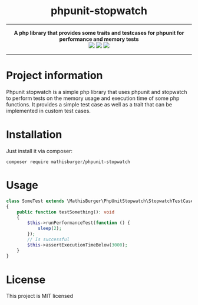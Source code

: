 <div align="center">
    <h1>phpunit-stopwatch</h1>
<hr>
<strong>A php library that provides some traits and testcases for phpunit for performance and memory tests</strong>
    <br>
<img src="https://img.shields.io/github/license/mathisburger/phpunit-stopwatch?style=for-the-badge" />
<img src="https://img.shields.io/github/checks-status/mathisburger/mathis-burger.de/main?style=for-the-badge" />
<img src="https://img.shields.io/github/v/release/mathisburger/phpunit-stopwatch?style=for-the-badge">
</div>
<hr>

# Project information

Phpunit stopwatch is a simple php library that uses phpunit and stopwatch to perform tests
on the memory usage and execution time of some php functions. It provides a simple test case
as well as a trait that can be implemented in custom test cases.

# Installation

Just install it via composer:
```shell
composer require mathisburger/phpunit-stopwatch
```

# Usage

```php
class SomeTest extends \MathisBurger\PhpUnitStopwatch\StopwatchTestCase
{
    public function testSomething(): void
    {
        $this->runPerformanceTest(function () {
            sleep(2);
        });
        // Is successful
        $this->assertExecutionTimeBelow(3000);
    }
}
```

# License

This project is MIT licensed